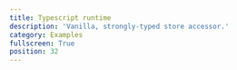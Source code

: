 ```yaml
---
title: Typescript runtime
description: 'Vanilla, strongly-typed store accessor.'
category: Examples
fullscreen: True
position: 32
---
```


<code-sandbox src="https://codesandbox.io/s/github/danielroe/typed-vuex/tree/main/examples/nuxt-ts?from-embed"></code-sandbox>
